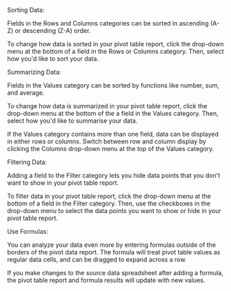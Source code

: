 Sorting Data:


Fields in the Rows and Columns categories can be sorted in ascending (A-Z) or descending (Z-A) order.

To change how data is sorted in your pivot table report, click the drop-down menu at the bottom of a field in the Rows or Columns category.
Then, select how you'd like to sort your data.



Summarizing Data:


Fields in the Values category can be sorted by functions like number, sum, and average.

To change how data is summarized in your pivot table report, click the drop-down menu at the bottom of the a field in the Values category.
Then, select how you'd like to summarise your data.

If the Values category contains more than one field, data can be displayed in either rows or columns.
Switch between row and column display by clicking the Columns drop-down menu at the top of the Values category.



Filtering Data:


Adding a field to the Filter category lets you hide data points that you don't want to show in your pivot table report.

To filter data in your pivot table report, click the drop-down menu at the bottom of a field in the Filter category.
Then, use the checkboxes in the drop-down menu to select the data points you want to show or hide in your pivot table report.



Use Formulas:


You can analyze your data even more by entering formulas outside of the borders of the pivot data report.
The formula will treat pivot table values as regular data cells, and can be dragged to expand across a row.

If you make changes to the source data spreadsheet after adding a formula, the pivot table report and formula results will update with new values.